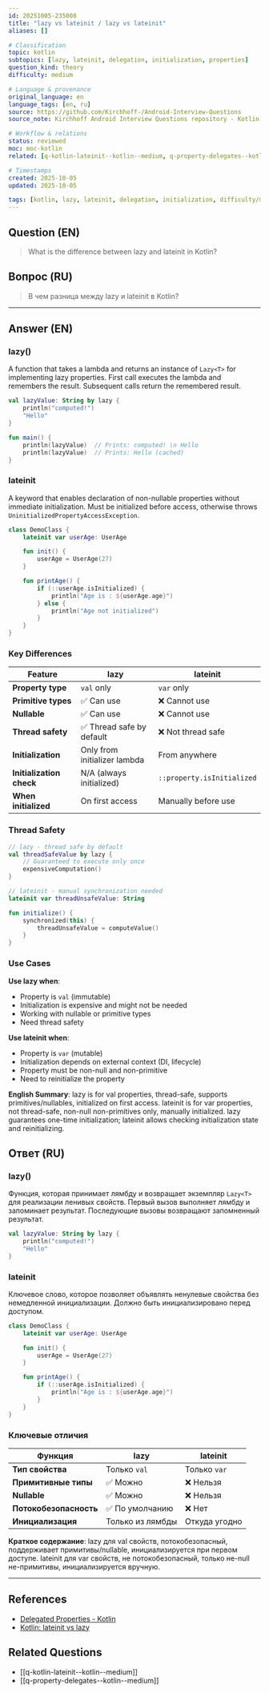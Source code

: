 ```yaml
---
id: 20251005-235008
title: "lazy vs lateinit / lazy vs lateinit"
aliases: []

# Classification
topic: kotlin
subtopics: [lazy, lateinit, delegation, initialization, properties]
question_kind: theory
difficulty: medium

# Language & provenance
original_language: en
language_tags: [en, ru]
source: https://github.com/Kirchhoff-/Android-Interview-Questions
source_note: Kirchhoff Android Interview Questions repository - Kotlin Batch 2

# Workflow & relations
status: reviewed
moc: moc-kotlin
related: [q-kotlin-lateinit--kotlin--medium, q-property-delegates--kotlin--medium]

# Timestamps
created: 2025-10-05
updated: 2025-10-05

tags: [kotlin, lazy, lateinit, delegation, initialization, difficulty/medium]
---
```

## Question (EN)
> What is the difference between lazy and lateinit in Kotlin?
## Вопрос (RU)
> В чем разница между lazy и lateinit в Kotlin?

---

## Answer (EN)

### lazy()

A function that takes a lambda and returns an instance of `Lazy<T>` for implementing lazy properties. First call executes the lambda and remembers the result. Subsequent calls return the remembered result.

```kotlin
val lazyValue: String by lazy {
    println("computed!")
    "Hello"
}

fun main() {
    println(lazyValue)  // Prints: computed! \n Hello
    println(lazyValue)  // Prints: Hello (cached)
}
```

### lateinit

A keyword that enables declaration of non-nullable properties without immediate initialization. Must be initialized before access, otherwise throws `UninitializedPropertyAccessException`.

```kotlin
class DemoClass {
    lateinit var userAge: UserAge

    fun init() {
        userAge = UserAge(27)
    }

    fun printAge() {
        if (::userAge.isInitialized) {
            println("Age is : ${userAge.age}")
        } else {
            println("Age not initialized")
        }
    }
}
```

### Key Differences

| Feature | lazy | lateinit |
|---------|------|----------|
| **Property type** | `val` only | `var` only |
| **Primitive types** | ✅ Can use | ❌ Cannot use |
| **Nullable** | ✅ Can use | ❌ Cannot use |
| **Thread safety** | ✅ Thread safe by default | ❌ Not thread safe |
| **Initialization** | Only from initializer lambda | From anywhere |
| **Initialization check** | N/A (always initialized) | `::property.isInitialized` |
| **When initialized** | On first access | Manually before use |

### Thread Safety

```kotlin
// lazy - thread safe by default
val threadSafeValue by lazy {
    // Guaranteed to execute only once
    expensiveComputation()
}

// lateinit - manual synchronization needed
lateinit var threadUnsafeValue: String

fun initialize() {
    synchronized(this) {
        threadUnsafeValue = computeValue()
    }
}
```

### Use Cases

**Use lazy when**:
- Property is `val` (immutable)
- Initialization is expensive and might not be needed
- Working with nullable or primitive types
- Need thread safety

**Use lateinit when**:
- Property is `var` (mutable)
- Initialization depends on external context (DI, lifecycle)
- Property must be non-null and non-primitive
- Need to reinitialize the property

**English Summary**: lazy is for val properties, thread-safe, supports primitives/nullables, initialized on first access. lateinit is for var properties, not thread-safe, non-null non-primitives only, manually initialized. lazy guarantees one-time initialization; lateinit allows checking initialization state and reinitializing.

## Ответ (RU)

### lazy()

Функция, которая принимает лямбду и возвращает экземпляр `Lazy<T>` для реализации ленивых свойств. Первый вызов выполняет лямбду и запоминает результат. Последующие вызовы возвращают запомненный результат.

```kotlin
val lazyValue: String by lazy {
    println("computed!")
    "Hello"
}
```

### lateinit

Ключевое слово, которое позволяет объявлять ненулевые свойства без немедленной инициализации. Должно быть инициализировано перед доступом.

```kotlin
class DemoClass {
    lateinit var userAge: UserAge

    fun init() {
        userAge = UserAge(27)
    }

    fun printAge() {
        if (::userAge.isInitialized) {
            println("Age is : ${userAge.age}")
        }
    }
}
```

### Ключевые отличия

| Функция | lazy | lateinit |
|---------|------|----------|
| **Тип свойства** | Только `val` | Только `var` |
| **Примитивные типы** | ✅ Можно | ❌ Нельзя |
| **Nullable** | ✅ Можно | ❌ Нельзя |
| **Потокобезопасность** | ✅ По умолчанию | ❌ Нет |
| **Инициализация** | Только из лямбды | Откуда угодно |

**Краткое содержание**: lazy для val свойств, потокобезопасный, поддерживает примитивы/nullable, инициализируется при первом доступе. lateinit для var свойств, не потокобезопасный, только не-null не-примитивы, инициализируется вручную.

---

## References
- [Delegated Properties - Kotlin](https://kotlinlang.org/docs/delegated-properties.html)
- [Kotlin: lateinit vs lazy](https://rommansabbir.com/kotlin-lateinit-vs-lazy)

## Related Questions
- [[q-kotlin-lateinit--kotlin--medium]]
- [[q-property-delegates--kotlin--medium]]
